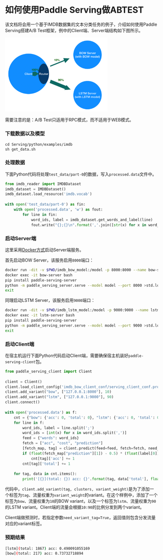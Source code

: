 # 如何使用Paddle Serving做ABTEST

该文档将会用一个基于IMDB数据集的文本分类任务的例子，介绍如何使用Paddle Serving搭建A/B Test框架，例中的Client端、Server端结构如下图所示。

<img src="abtest.png" style="zoom:33%;" />

需要注意的是：A/B Test只适用于RPC模式，而不适用于WEB模式。

### 下载数据以及模型

``` shell
cd Serving/python/examples/imdb
sh get_data.sh
```

### 处理数据

下面Python代码将处理`test_data/part-0`的数据，写入`processed.data`文件中。

```python
from imdb_reader import IMDBDataset
imdb_dataset = IMDBDataset()
imdb_dataset.load_resource('imdb.vocab')

with open('test_data/part-0') as fin:
    with open('processed.data', 'w') as fout:
        for line in fin:
            word_ids, label = imdb_dataset.get_words_and_label(line)
            fout.write("{};{}\n".format(','.join([str(x) for x in word_ids]), label[0]))
```

### 启动Server端

这里采用[Docker方式](https://github.com/PaddlePaddle/Serving/blob/develop/doc/RUN_IN_DOCKER_CN.md)启动Server端服务。

首先启动BOW Server，该服务启用`8000`端口：

```bash
docker run -dit -v $PWD/imdb_bow_model:/model -p 8000:8000 --name bow-server hub.baidubce.com/ctr/paddleserving:0.1.3
docker exec -it bow-server bash
pip install paddle-serving-server
python -m paddle_serving_server.serve --model model --port 8000 >std.log 2>err.log &
exit
```

同理启动LSTM Server，该服务启用`9000`端口：

```bash
docker run -dit -v $PWD/imdb_lstm_model:/model -p 9000:9000 --name lstm-server hub.baidubce.com/ctr/paddleserving:0.1.3
docker exec -it lstm-server bash
pip install paddle-serving-server
python -m paddle_serving_server.serve --model model --port 9000 >std.log 2>err.log &
exit
```

### 启动Client端

在宿主机运行下面Python代码启动Client端，需要确保宿主机装好`paddle-serving-client`包。

```python
from paddle_serving_client import Client

client = Client()
client.load_client_config('imdb_bow_client_conf/serving_client_conf.prototxt')
client.add_variant("bow", ["127.0.0.1:8000"], 10)
client.add_variant("lstm", ["127.0.0.1:9000"], 90)
client.connect()

with open('processed.data') as f:
    cnt = {"bow": {'acc': 0, 'total': 0}, "lstm": {'acc': 0, 'total': 0}}
    for line in f:
        word_ids, label = line.split(';')
        word_ids = [int(x) for x in word_ids.split(',')]
        feed = {"words": word_ids}
        fetch = ["acc", "cost", "prediction"]
        [fetch_map, tag] = client.predict(feed=feed, fetch=fetch, need_variant_tag=True)
        if (float(fetch_map["prediction"][1]) - 0.5) * (float(label[0]) - 0.5) > 0:
            cnt[tag]['acc'] += 1
        cnt[tag]['total'] += 1

    for tag, data in cnt.items():
        print('[{}](total: {}) acc: {}'.format(tag, data['total'], float(data['acc']) / float(data['total'])))
```

代码中，`client.add_variant(tag, clusters, variant_weight)`是为了添加一个标签为`tag`、流量权重为`variant_weight`的variant。在这个样例中，添加了一个标签为`bow`、流量权重为`10`的BOW variant，以及一个标签为`lstm`、流量权重为`90`的LSTM variant。Client端的流量会根据`10:90`的比例分发到两个variant。

Client端做预测时，若指定参数`need_variant_tag=True`，返回值则包含分发流量对应的variant标签。

### 预期结果

``` bash
[lstm](total: 1867) acc: 0.490091055169
[bow](total: 217) acc: 0.73732718894
```
